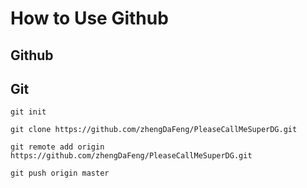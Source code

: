 # How to Use Github

## Github

## Git

    git init

    git clone https://github.com/zhengDaFeng/PleaseCallMeSuperDG.git

    git remote add origin https://github.com/zhengDaFeng/PleaseCallMeSuperDG.git

    git push origin master
